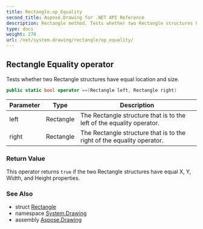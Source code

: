 ```yaml
---
title: Rectangle.op_Equality
second_title: Aspose.Drawing for .NET API Reference
description: Rectangle method. Tests whether two Rectangle structures have equal location and size
type: docs
weight: 270
url: /net/system.drawing/rectangle/op_equality/
---
```

## Rectangle Equality operator

Tests whether two Rectangle structures have equal location and size.

```csharp
public static bool operator ==(Rectangle left, Rectangle right)
```

| Parameter | Type | Description |
| --- | --- | --- |
| left | Rectangle | The Rectangle structure that is to the left of the equality operator. |
| right | Rectangle | The Rectangle structure that is to the right of the equality operator. |

### Return Value

This operator returns `true` if the two Rectangle structures have equal X, Y, Width, and Height properties.

### See Also

* struct [Rectangle](../)
* namespace [System.Drawing](../../rectangle/)
* assembly [Aspose.Drawing](../../../)


